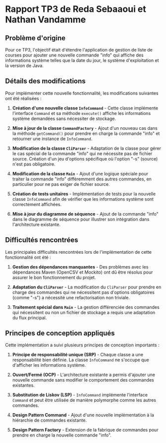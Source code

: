 # Rapport TP3 de Reda Sebaaoui et Nathan Vandamme

## Problème d'origine

Pour ce TP3, l'objectif était d'étendre l'application de gestion de liste de courses pour ajouter une nouvelle commande "info" qui affiche des informations système telles que la date du jour, le système d'exploitation et la version de Java.

## Détails des modifications

Pour implémenter cette nouvelle fonctionnalité, les modifications suivantes ont été réalisées :

1. **Création d'une nouvelle classe `InfoCommand`** - Cette classe implémente l'interface `Command` et sa méthode `execute()` affiche les informations système demandées sans nécessiter de stockage.

2. **Mise à jour de la classe `CommandFactory`** - Ajout d'un nouveau cas dans la méthode `getCommand()` pour prendre en charge la commande "info" et retourner une instance de `InfoCommand`.

3. **Modification de la classe `CliParser`** - Adaptation de la classe pour gérer le cas spécial de la commande "info" qui ne nécessite pas de fichier source. Création d'un jeu d'options spécifique où l'option "-s" (source) n'est pas obligatoire.

4. **Modification de la classe `Main`** - Ajout d'une logique spéciale pour traiter la commande "info" différemment des autres commandes, en particulier pour ne pas exiger de fichier source.

5. **Création de tests unitaires** - Implémentation de tests pour la nouvelle classe `InfoCommand` afin de vérifier que les informations système sont correctement affichées.

6. **Mise à jour du diagramme de séquence** - Ajout de la commande "info" dans le diagramme de séquence pour illustrer son intégration dans l'architecture existante.

## Difficultés rencontrées

Les principales difficultés rencontrées lors de l'implémentation de cette fonctionnalité ont été :

1. **Gestion des dépendances manquantes** - Des problèmes avec les dépendances Maven (OpenCSV et Mockito) ont dû être résolus pour assurer le bon fonctionnement du projet.

2. **Adaptation du `CliParser`** - La modification du `CliParser` pour prendre en charge des commandes qui ne nécessitent pas d'options obligatoires (comme "-s") a nécessité une refactorisation non triviale.

3. **Traitement spécial dans `Main`** - La gestion différenciée des commandes qui nécessitent ou non un fichier de stockage a requis une adaptation du flux principal.

## Principes de conception appliqués

Cette implémentation a suivi plusieurs principes de conception importants :

1. **Principe de responsabilité unique (SRP)** - Chaque classe a une responsabilité bien définie. La classe `InfoCommand` ne s'occupe que d'afficher les informations système.

2. **Ouvert/Fermé (OCP)** - L'architecture existante a permis d'ajouter une nouvelle commande sans modifier le comportement des commandes existantes.

3. **Substitution de Liskov (LSP)** - `InfoCommand` implémente l'interface `Command` et peut être utilisée de manière polymorphe comme les autres commandes.

4. **Design Pattern Command** - Ajout d'une nouvelle implémentation à la hiérarchie de commandes existante.

5. **Design Pattern Factory** - Extension de la fabrique de commandes pour prendre en charge la nouvelle commande "info".
